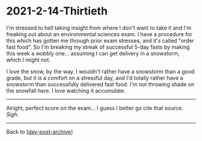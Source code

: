 # 2021-2-14-Thirtieth

I'm stressed to hell taking insight from where I don't want to take it and I'm freaking out about an environmental sciences exam.  I have a procedure for this which has gotten me through prior exam stresses, and it's called "order fast food".  So I'm breaking my streak of successful 5-day fasts by making this week a wobbly one...  assuming I can get delivery in a snowstorm, which I might not.

I love the snow, by the way.  I wouldn't rather have a snowstorm than a good grade, but it *is* a comfort on a stressful day, and I'd totally rather have a snowstorm than successfully delivered fast food.  I'm not throwing shade on the snowfall here.  I love watching it accumulate.

---
Alright, perfect score on the exam...  I guess I better go cite that source.  *Sigh*.

---
Back to [[day-post-archive]]

[//begin]: # "Autogenerated link references for markdown compatibility"
[day-post-archive]: day-post-archive.md "Day Post Archive"
[//end]: # "Autogenerated link references"
